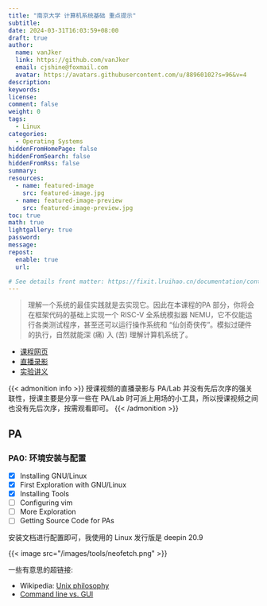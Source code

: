 ```yaml
---
title: "南京大学 计算机系统基础 重点提示"
subtitle:
date: 2024-03-31T16:03:59+08:00
draft: true
author:
  name: vanJker
  link: https://github.com/vanJker
  email: cjshine@foxmail.com
  avatar: https://avatars.githubusercontent.com/u/88960102?s=96&v=4
description:
keywords:
license:
comment: false
weight: 0
tags:
  - Linux
categories:
  - Operating Systems
hiddenFromHomePage: false
hiddenFromSearch: false
hiddenFromRss: false
summary:
resources:
  - name: featured-image
    src: featured-image.jpg
  - name: featured-image-preview
    src: featured-image-preview.jpg
toc: true
math: true
lightgallery: true
password:
message:
repost:
  enable: true
  url:

# See details front matter: https://fixit.lruihao.cn/documentation/content-management/introduction/#front-matter
---
```


> 理解一个系统的最佳实践就是去实现它。因此在本课程的PA 部分，你将会在框架代码的基础上实现一个 RISC-V 全系统模拟器 NEMU，它不仅能运行各类测试程序，甚至还可以运行操作系统和 “仙剑奇侠传”。模拟过硬件的执行，自然就能深 (痛) 入 (苦) 理解计算机系统了。

<!--more-->

- [课程网页](http://why.ink:8080/ICS/2023/)
- [直播录影](https://space.bilibili.com/49964811/channel/seriesdetail?sid=3843953)
- [实验讲义](https://nju-projectn.github.io/ics-pa-gitbook/ics2023/index.html)

{{< admonition info >}}
授课视频的直播录影与 PA/Lab 并没有先后次序的强关联性，授课主要是分享一些在 PA/Lab 时可派上用场的小工具，所以授课视频之间也没有先后次序，按需观看即可。
{{< /admonition >}}

## PA

### PA0: 环境安装与配置

- [x] Installing GNU/Linux
- [x] First Exploration with GNU/Linux
- [x] Installing Tools
- [ ] Configuring vim
- [ ] More Exploration
- [ ] Getting Source Code for PAs

安装文档进行配置即可，我使用的 Linux 发行版是 deepin 20.9

{{< image src="/images/tools/neofetch.png" >}}

一些有意思的超链接:
- Wikipedia: [Unix philosophy](https://en.wikipedia.org/wiki/Unix_philosophy)
- [Command line vs. GUI](https://www.computerhope.com/issues/ch000619.htm)
